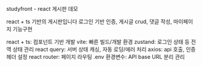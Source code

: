 studyfront - react 게시판 데모

react + ts 기반의 게시판입니다
로그인 기반 인증, 게시글 crud, 댓글 작성, 마이페이지 기능구현

react + ts: 컴포넌트 기반 개발
vite: 빠른 빌드/개발 환경
zustand: 로그인 상태 등 전역 상태 관리
react query: 서버 상태 캐싱, 자동 로딩/에러 처리
axios: api 호출, 인증 헤더 설정
react router: 페이지 라우팅
.env 환경변수: API base URL 분리 관리
